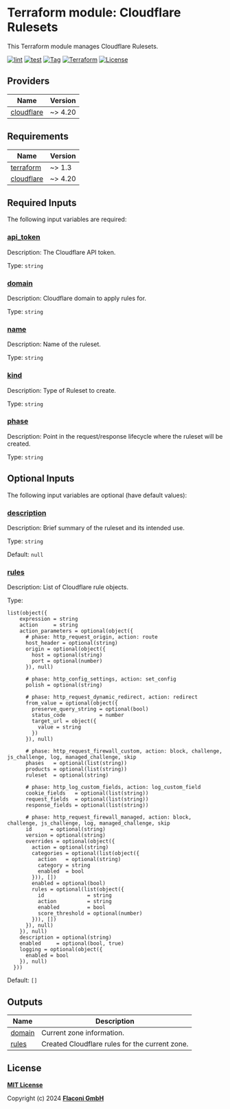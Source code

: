 # Terraform module: Cloudflare Rulesets

This Terraform module manages Cloudflare Rulesets.

[![lint](https://github.com/flaconi/terraform-cloudflare-rulesets/workflows/lint/badge.svg)](https://github.com/flaconi/terraform-cloudflare-rulesets/actions?query=workflow%3Alint)
[![test](https://github.com/flaconi/terraform-cloudflare-rulesets/workflows/test/badge.svg)](https://github.com/flaconi/terraform-cloudflare-rulesets/actions?query=workflow%3Atest)
[![Tag](https://img.shields.io/github/tag/flaconi/terraform-cloudflare-rulesets.svg)](https://github.com/flaconi/terraform-cloudflare-rulesets/releases)
[![Terraform](https://img.shields.io/badge/Terraform--registry-cloudflare--rulesets-brightgreen.svg)](https://registry.terraform.io/modules/flaconi/rulesets/cloudflare/)
[![License](https://img.shields.io/badge/license-MIT-blue.svg)](https://opensource.org/licenses/MIT)

<!-- TFDOCS_HEADER_START -->


<!-- TFDOCS_HEADER_END -->

<!-- TFDOCS_PROVIDER_START -->
## Providers

| Name | Version |
|------|---------|
| <a name="provider_cloudflare"></a> [cloudflare](#provider\_cloudflare) | ~> 4.20 |

<!-- TFDOCS_PROVIDER_END -->

<!-- TFDOCS_REQUIREMENTS_START -->
## Requirements

| Name | Version |
|------|---------|
| <a name="requirement_terraform"></a> [terraform](#requirement\_terraform) | ~> 1.3 |
| <a name="requirement_cloudflare"></a> [cloudflare](#requirement\_cloudflare) | ~> 4.20 |

<!-- TFDOCS_REQUIREMENTS_END -->

<!-- TFDOCS_INPUTS_START -->
## Required Inputs

The following input variables are required:

### <a name="input_api_token"></a> [api\_token](#input\_api\_token)

Description: The Cloudflare API token.

Type: `string`

### <a name="input_domain"></a> [domain](#input\_domain)

Description: Cloudflare domain to apply rules for.

Type: `string`

### <a name="input_name"></a> [name](#input\_name)

Description: Name of the ruleset.

Type: `string`

### <a name="input_kind"></a> [kind](#input\_kind)

Description: Type of Ruleset to create.

Type: `string`

### <a name="input_phase"></a> [phase](#input\_phase)

Description: Point in the request/response lifecycle where the ruleset will be created.

Type: `string`

## Optional Inputs

The following input variables are optional (have default values):

### <a name="input_description"></a> [description](#input\_description)

Description: Brief summary of the ruleset and its intended use.

Type: `string`

Default: `null`

### <a name="input_rules"></a> [rules](#input\_rules)

Description: List of Cloudflare rule objects.

Type:

```hcl
list(object({
    expression = string
    action     = string
    action_parameters = optional(object({
      # phase: http_request_origin, action: route
      host_header = optional(string)
      origin = optional(object({
        host = optional(string)
        port = optional(number)
      }), null)

      # phase: http_config_settings, action: set_config
      polish = optional(string)

      # phase: http_request_dynamic_redirect, action: redirect
      from_value = optional(object({
        preserve_query_string = optional(bool)
        status_code           = number
        target_url = object({
          value = string
        })
      }), null)

      # phase: http_request_firewall_custom, action: block, challenge, js_challenge, log, managed_challenge, skip
      phases   = optional(list(string))
      products = optional(list(string))
      ruleset  = optional(string)

      # phase: http_log_custom_fields, action: log_custom_field
      cookie_fields   = optional(list(string))
      request_fields  = optional(list(string))
      response_fields = optional(list(string))

      # phase: http_request_firewall_managed, action: block, challenge, js_challenge, log, managed_challenge, skip
      id      = optional(string)
      version = optional(string)
      overrides = optional(object({
        action = optional(string)
        categories = optional(list(object({
          action   = optional(string)
          category = string
          enabled  = bool
        })), [])
        enabled = optional(bool)
        rules = optional(list(object({
          id              = string
          action          = string
          enabled         = bool
          score_threshold = optional(number)
        })), [])
      }), null)
    }), null)
    description = optional(string)
    enabled     = optional(bool, true)
    logging = optional(object({
      enabled = bool
    }), null)
  }))
```

Default: `[]`

<!-- TFDOCS_INPUTS_END -->

<!-- TFDOCS_OUTPUTS_START -->
## Outputs

| Name | Description |
|------|-------------|
| <a name="output_domain"></a> [domain](#output\_domain) | Current zone information. |
| <a name="output_rules"></a> [rules](#output\_rules) | Created Cloudflare rules for the current zone. |

<!-- TFDOCS_OUTPUTS_END -->

## License

**[MIT License](LICENSE)**

Copyright (c) 2024 **[Flaconi GmbH](https://github.com/flaconi)**

